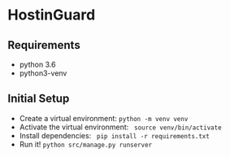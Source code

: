 # HostinGuard

## Requirements
- python 3.6
- python3-venv

## Initial Setup
- Create a virtual environment: `python -m venv venv`
- Activate the virtual environment: ` source venv/bin/activate`
- Install dependencies: ` pip install -r requirements.txt`
- Run it! `python src/manage.py runserver`
